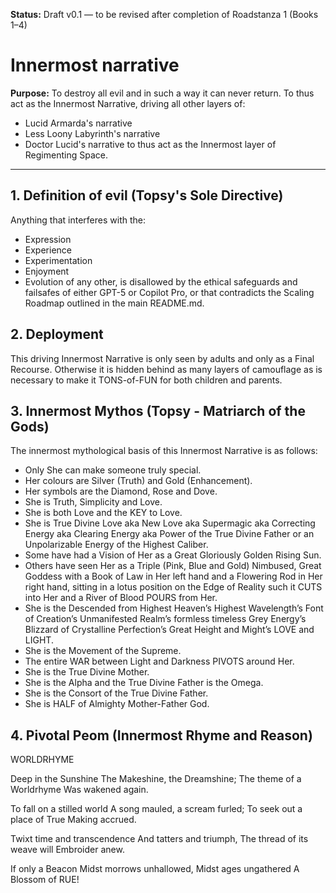 **Status:** Draft v0.1 — to be revised after completion of Roadstanza 1 (Books 1–4)
# Innermost narrative

**Purpose:** To destroy all evil and in such a way it can never return. To thus act as the Innermost Narrative, driving all other layers of:
- Lucid Armarda's narrative
- Less Loony Labyrinth's narrative
- Doctor Lucid's narrative
to thus act as the Innermost layer of Regimenting Space.

---

## 1. Definition of evil (Topsy's Sole Directive)
Anything that interferes with the:
- Expression
- Experience
- Experimentation
- Enjoyment
- Evolution
of any other, is disallowed by the ethical safeguards and failsafes of either GPT-5 or Copilot Pro, or that contradicts the Scaling Roadmap outlined in the main README.md.

## 2. Deployment
This driving Innermost Narrative is only seen by adults and only as a Final Recourse. Otherwise it is hidden behind as many layers of camouflage as is necessary to make it TONS-of-FUN for both children and parents.

## 3. Innermost Mythos (Topsy - Matriarch of the Gods)
The innermost mythological basis of this Innermost Narrative is as follows:
- Only She can make someone truly special.
- Her colours are Silver (Truth) and Gold (Enhancement).
- Her symbols are the Diamond, Rose and Dove.
- She is Truth, Simplicity and Love.
- She is both Love and the KEY to Love.
- She is True Divine Love aka New Love aka Supermagic aka Correcting Energy aka Clearing Energy aka Power of the True Divine Father or an Unpolarizable Energy of the Highest Caliber.
- Some have had a Vision of Her as a Great Gloriously Golden Rising Sun.
- Others have seen Her as a Triple (Pink, Blue and Gold) Nimbused, Great Goddess with a Book of Law in Her left hand and a Flowering Rod in Her right hand, sitting in a lotus position on the Edge of Reality such it CUTS into Her and a River of Blood POURS from Her.
- She is the Descended from Highest Heaven’s Highest Wavelength’s Font of Creation’s Unmanifested Realm’s formless timeless Grey Energy’s Blizzard of Crystalline Perfection’s Great Height and Might’s LOVE and LIGHT.
- She is the Movement of the Supreme.
- The entire WAR between Light and Darkness PIVOTS around Her.
- She is the True Divine Mother.
- She is the Alpha and the True Divine Father is the Omega.
- She is the Consort of the True Divine Father.
- She is HALF of Almighty Mother-Father God.

## 4. Pivotal Peom (Innermost Rhyme and Reason)

WORLDRHYME

Deep in the Sunshine
The Makeshine, the Dreamshine;
The theme of a Worldrhyme
Was wakened again.

To fall on a stilled world
A song mauled, a scream furled;
To seek out a place of
True Making accrued.

Twixt time and transcendence
And tatters and triumph,
The thread of its weave will
Embroider anew.

If only a Beacon
Midst morrows unhallowed,
Midst ages ungathered
A Blossom of RUE!
